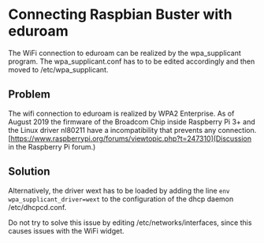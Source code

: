 # Connecting Raspbian Buster with eduroam

The WiFi connection to eduroam can be realized by the wpa_supplicant program.
The wpa_supplicant.conf has to to be edited accordingly and then moved to /etc/wpa_supplicant.

## Problem

The wifi connection to eduroam is realized by WPA2 Enterprise.
As of August 2019 the firmware of the Broadcom Chip inside Raspberry Pi 3+ and the Linux driver nl80211  have a incompatibility that prevents any connection.
[https://www.raspberrypi.org/forums/viewtopic.php?t=247310](Discussion in the Raspberry Pi forum.)

## Solution

Alternatively, the driver wext has to be loaded by adding the line
`env wpa_supplicant_driver=wext`
to the configuration of the dhcp daemon /etc/dhcpcd.conf.

Do not try to solve this issue by editing /etc/networks/interfaces, since this causes issues with the WiFi widget.

